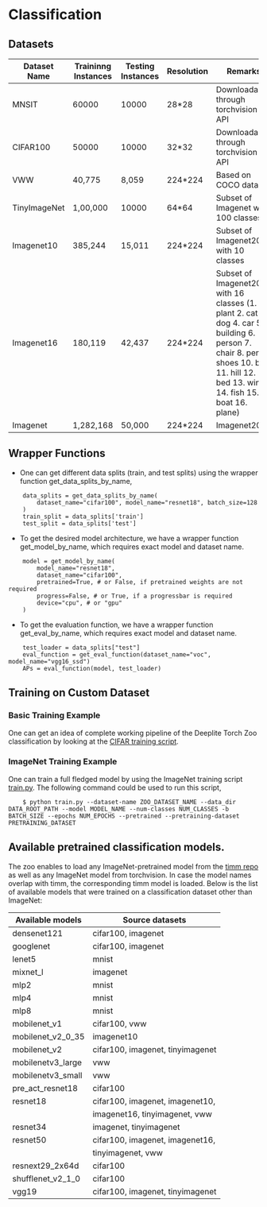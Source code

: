 # Classification

## Datasets

|Dataset Name    | Traininng Instances | Testing Instances| Resolution | Remarks |
|   ---          |        ---          |        ---       |    ---     |   ---   |
|  MNSIT         |         60000       |        10000     |     28*28  | Downloadable through torchvision API|
|  CIFAR100      |         50000       |        10000     |     32*32  | Downloadable through torchvision API|
|  VWW           |         40,775      |        8,059     |    224*224 | Based on COCO dataset |
|  TinyImageNet  |    1,00,000         |        10000     |     64*64  | Subset of Imagenet with 100 classes |
|  Imagenet10    |      385,244        |        15,011    |    224*224 | Subset of Imagenet2012 with 10 classes|
|  Imagenet16    |      180,119        |        42,437    |    224*224 | Subset of Imagenet2012 with 16 classes (1. plant 2. cat 3. dog 4. car 5. building 6. person 7. chair 8. pen 9. shoes 10. bag 11. hill 12. bed 13. wine 14. fish 15. boat 16. plane)|
|  Imagenet    |      1,282,168       |        50,000    |    224*224 | Imagenet2012 |

## Wrapper Functions

* One can get different data splits (train, and test splits) using the wrapper function get_data_splits_by_name,

```{.python}
    data_splits = get_data_splits_by_name(
        dataset_name="cifar100", model_name="resnet18", batch_size=128
    )
    train_split = data_splits['train']
    test_split = data_splits['test']
```

* To get the desired model architecture, we have a wrapper function get_model_by_name, which requires exact model and dataset name.

```{.python}
    model = get_model_by_name(
        model_name="resnet18",
        dataset_name="cifar100",
        pretrained=True, # or False, if pretrained weights are not required
        progress=False, # or True, if a progressbar is required
        device="cpu", # or "gpu"
    )
```
* To get the evaluation function, we have a wrapper function get_eval_by_name, which requires exact model and dataset name.

```{.python}
    test_loader = data_splits["test"]
    eval_function = get_eval_function(dataset_name="voc", model_name="vgg16_ssd")
    APs = eval_function(model, test_loader)
```

## Training on Custom Dataset

### Basic Training Example
One can get an idea of complete working pipeline of the Deeplite Torch Zoo classification by looking at the [CIFAR training script](../training_scripts/classification/cifar/train_cifar.py).

### ImageNet Training Example

One can train a full fledged model by using the ImageNet training script [train.py](../training_scripts/classification/imagenet/train.py). The following command could be used to run this script,

```
    $ python train.py --dataset-name ZOO_DATASET_NAME --data_dir DATA_ROOT_PATH --model MODEL_NAME --num-classes NUM_CLASSES -b BATCH_SIZE --epochs NUM_EPOCHS --pretrained --pretraining-dataset PRETRAINING_DATASET
```

## Available pretrained classification models.

The zoo enables to load any ImageNet-pretrained model from the [timm repo](https://github.com/rwightman/pytorch-image-models) as well as any ImageNet model from torchvision. In case the model names overlap with timm, the corresponding timm model is loaded. Below is the list of available models that were trained on a classification dataset other than ImageNet:


|         Available models         |              Source datasets              |
|             -----                |                 -----                     |
| densenet121                      | cifar100, imagenet                        |
| googlenet                        | cifar100, imagenet                        |
| lenet5                           | mnist                                     |
| mixnet_l                         | imagenet                                  |
| mlp2                             | mnist                                     |
| mlp4                             | mnist                                     |
| mlp8                             | mnist                                     |
| mobilenet_v1                     | cifar100, vww                             |
| mobilenet_v2_0_35                | imagenet10                                |
| mobilenet_v2                     | cifar100, imagenet, tinyimagenet          |
| mobilenetv3_large                | vww                                       |
| mobilenetv3_small                | vww                                       |
| pre_act_resnet18                 | cifar100                                  |
| resnet18                         | cifar100, imagenet, imagenet10,           |
|                                  | imagenet16, tinyimagenet, vww             |
| resnet34                         | imagenet, tinyimagenet                    |
| resnet50                         | cifar100, imagenet, imagenet16,           |
|                                  | tinyimagenet, vww                         |
| resnext29_2x64d                  | cifar100                                  |
| shufflenet_v2_1_0                | cifar100                                  |
| vgg19                            | cifar100, imagenet, tinyimagenet          |
